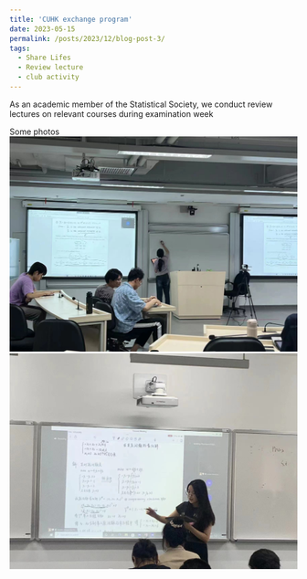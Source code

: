 ```yaml
---
title: 'CUHK exchange program'
date: 2023-05-15
permalink: /posts/2023/12/blog-post-3/
tags:
  - Share Lifes
  - Review lecture
  - club activity
---
```


As an academic member of the Statistical Society, we conduct review lectures on relevant courses during examination week

Some photos
<br/><img src='/images/review1.jpg'> 
<br/><img src='/images/review2.jpg'> 